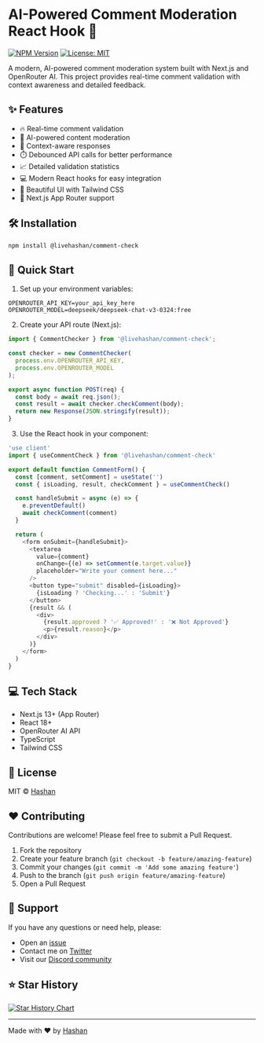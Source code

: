 # AI-Powered Comment Moderation React Hook 🤖

[![NPM Version](https://img.shields.io/npm/v/@livehashan/comment-check)](https://www.npmjs.com/package/@livehashan/comment-check)
[![License: MIT](https://img.shields.io/badge/License-MIT-yellow.svg)](https://opensource.org/licenses/MIT)

A modern, AI-powered comment moderation system built with Next.js and OpenRouter AI. This project provides real-time comment validation with context awareness and detailed feedback.

## ✨ Features

- 🔥 Real-time comment validation
- 🤖 AI-powered content moderation
- 💬 Context-aware responses
- ⏱️ Debounced API calls for better performance
- 📈 Detailed validation statistics
- 💻 Modern React hooks for easy integration
- 🎨 Beautiful UI with Tailwind CSS
- 🚀 Next.js App Router support

## 🛠️ Installation

```bash
npm install @livehashan/comment-check
```

## 📖 Quick Start

1. Set up your environment variables:
```env
OPENROUTER_API_KEY=your_api_key_here
OPENROUTER_MODEL=deepseek/deepseek-chat-v3-0324:free
```

2. Create your API route (Next.js):
```javascript
import { CommentChecker } from '@livehashan/comment-check';

const checker = new CommentChecker(
  process.env.OPENROUTER_API_KEY,
  process.env.OPENROUTER_MODEL
);

export async function POST(req) {
  const body = await req.json();
  const result = await checker.checkComment(body);
  return new Response(JSON.stringify(result));
}
```

3. Use the React hook in your component:
```javascript
'use client'
import { useCommentCheck } from '@livehashan/comment-check'

export default function CommentForm() {
  const [comment, setComment] = useState('')
  const { isLoading, result, checkComment } = useCommentCheck()

  const handleSubmit = async (e) => {
    e.preventDefault()
    await checkComment(comment)
  }

  return (
    <form onSubmit={handleSubmit}>
      <textarea
        value={comment}
        onChange={(e) => setComment(e.target.value)}
        placeholder="Write your comment here..."
      />
      <button type="submit" disabled={isLoading}>
        {isLoading ? 'Checking...' : 'Submit'}
      </button>
      {result && (
        <div>
          {result.approved ? '✅ Approved!' : '❌ Not Approved'}
          <p>{result.reason}</p>
        </div>
      )}
    </form>
  )
}
```
## 💻 Tech Stack

- Next.js 13+ (App Router)
- React 18+
- OpenRouter AI API
- TypeScript
- Tailwind CSS

## 📃 License

MIT © [Hashan](https://github.com/hashanCB)

## ❤️ Contributing

Contributions are welcome! Please feel free to submit a Pull Request.

1. Fork the repository
2. Create your feature branch (`git checkout -b feature/amazing-feature`)
3. Commit your changes (`git commit -m 'Add some amazing feature'`)
4. Push to the branch (`git push origin feature/amazing-feature`)
5. Open a Pull Request

## 💬 Support

If you have any questions or need help, please:

- Open an [issue](https://github.com/hashanCB/aicomment/issues)
- Contact me on [Twitter](https://twitter.com/hashanCB)
- Visit our [Discord community](https://discord.gg/your-discord)

## ⭐️ Star History

[![Star History Chart](https://api.star-history.com/svg?repos=hashanCB/aicomment&type=Date)](https://star-history.com/#hashanCB/aicomment&Date)

---

Made with ❤️ by [Hashan](https://github.com/hashanCB)
